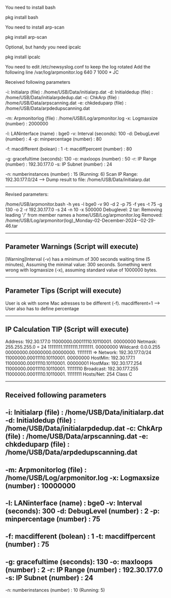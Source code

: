 You need to install bash

pkg install bash

You need to install arp-scan

pkg install arp-scan

Optional, but handy you need ipcalc

pkg install ipcalc

You need to edit /etc/newsyslog.conf to keep the log rotated
Add the following line
/var/log/arpmonitor.log                 640  7     1000 *     JC


 Received following parameters

 -i: Initialarp       (file)   : /home/USB/Data/initialarp.dat
 -d: Initialdedup     (file)   : /home/USB/Data/initialarpdedup.dat
 -c: ChkArp           (file)   : /home/USB/Data/arpscanning.dat
 -e: chkdeduparp      (file)   : /home/USB/Data/arpdedupscanning.dat

 -m: Arpmonitorlog    (file)   : /home/USB/Log/arpmonitor.log
 -x: Logmaxsize       (number) : 2000000

 -l: LANinterface     (name)   : bge0
 -v: Interval         (seconds): 100
 -d: DebugLevel       (number) : 4
 -p: minpercentage    (number) : 80

 -f: macdifferent     (bolean) : 1
 -t: macdiffpercent   (number) : 80

 -g: gracefultime     (seconds): 130
 -o: maxloops         (number) : 50
 -r: IP Range         (number) : 192.30.177.0
 -s: IP Subnet        (number) : 24

 -n: numberinstances  (number) : 15  (Running:        6)
Scan IP Range: 192.30.177.0/24 --> Dump result to file: /home/USB/Data/initialarp.dat

-------------------

Revised parameters:

/home/USB/arpmonitor.bash -h yes -l bge0 -v 90 -d 2 -p 75 -f yes -t 75 -g 130 -o 2 -r 192.30.177.0 -s 24 -n 10 -x 500000
Debuglevel: 2
tar: Removing leading '/' from member names
a home/USB/Log/arpmonitor.log
Removed: /home/USB/Log/arpmonitor(log)_Monday-02-December-2024--02-29-46.tar

-----------------------------------------------------------
Parameter Warnings (Script will execute)
-----------------------------------------------------------
[Warning]Interval (-v) has a minimum of 300 seconds waiting time (5 minutes), Assuming the minimal value: 300 seconds.
Something went wrong with logmaxsize (-x), assuming standard value of 1000000 bytes.

-----------------------------------------------------------
Parameter Tips (Script will execute)
-----------------------------------------------------------
User is ok with some Mac adresses to be different (-f). macdifferent=1 --> User also has to define percentage

-----------------------------------------------------------
IP Calculation TIP (Script will execute)
-----------------------------------------------------------
Address:   192.30.177.0         11000000.00011110.10110001. 00000000
Netmask:   255.255.255.0 = 24   11111111.11111111.11111111. 00000000
Wildcard:  0.0.0.255            00000000.00000000.00000000. 11111111
=>
Network:   192.30.177.0/24      11000000.00011110.10110001. 00000000
HostMin:   192.30.177.1         11000000.00011110.10110001. 00000001
HostMax:   192.30.177.254       11000000.00011110.10110001. 11111110
Broadcast: 192.30.177.255       11000000.00011110.10110001. 11111111
Hosts/Net: 254                   Class C

 -----------------------------------------------------------
Received following parameters
-----------------------------------------------------------
 -i: Initialarp       (file)   : /home/USB/Data/initialarp.dat
 -d: Initialdedup     (file)   : /home/USB/Data/initialarpdedup.dat
 -c: ChkArp           (file)   : /home/USB/Data/arpscanning.dat
 -e: chkdeduparp      (file)   : /home/USB/Data/arpdedupscanning.dat
-----------------------------------------------------------
 -m: Arpmonitorlog    (file)   : /home/USB/Log/arpmonitor.log
 -x: Logmaxsize       (number) : 10000000
-----------------------------------------------------------
 -l: LANinterface     (name)   : bge0
 -v: Interval         (seconds): 300
 -d: DebugLevel       (number) : 2
 -p: minpercentage    (number) : 75
-----------------------------------------------------------
 -f: macdifferent     (bolean) : 1
 -t: macdiffpercent   (number) : 75
-----------------------------------------------------------
 -g: gracefultime     (seconds): 130
 -o: maxloops         (number) : 2
 -r: IP Range         (number) : 192.30.177.0
 -s: IP Subnet        (number) : 24
-----------------------------------------------------------
 -n: numberinstances  (number) : 10  (Running:        5)

